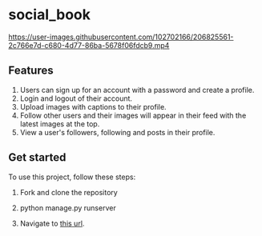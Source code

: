 # social_book


https://user-images.githubusercontent.com/102702166/206825561-2c766e7d-c680-4d77-86ba-5678f06fdcb9.mp4


## Features
1. Users can sign up for an account with a password and create a profile.
2. Login and logout of their account.
3. Upload images with captions to their profile.
4. Follow other users and their images will appear in their feed with the latest images at the top.
5. View a user's followers, following and posts in their profile.

## Get started

To use this project, follow these steps:

1. Fork and clone the repository

2. python manage.py runserver

3. Navigate to [this url](http://localhost:8000/).

